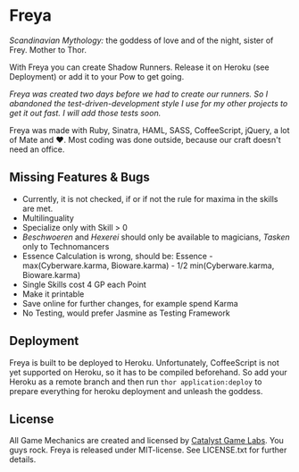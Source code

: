 Freya
=====

*Scandinavian Mythology:* the goddess of love and of the night, sister of Frey. Mother to Thor.

With Freya you can create Shadow Runners. Release it on Heroku (see Deployment) or add it to your Pow to get going.

*Freya was created two days before we had to create our runners. So I abandoned the test-driven-development style I use for my other projects to get it out fast. I will add those tests soon.*

Freya was made with Ruby, Sinatra, HAML, SASS, CoffeeScript, jQuery, a lot of Mate and &#x2764;. Most coding was done outside, because our craft doesn't need an office.

Missing Features & Bugs
-----------------------

* Currently, it is not checked, if or if not the rule for maxima in the skills are met.
* Multilinguality
* Specialize only with Skill > 0
* *Beschwoeren* and *Hexerei* should only be available to magicians, *Tasken* only to Technomancers
* Essence Calculation is wrong, should be: Essence - max(Cyberware.karma, Bioware.karma) - 1/2 min(Cyberware.karma, Bioware.karma)
* Single Skills cost 4 GP each Point
* Make it printable
* Save online for further changes, for example spend Karma
* No Testing, would prefer Jasmine as Testing Framework

Deployment
----------

Freya is built to be deployed to Heroku. Unfortunately, CoffeeScript is not yet supported on Heroku, so it has to be compiled beforehand. So add your Heroku as a remote branch and then run `thor application:deploy` to prepare everything for heroku deployment and unleash the goddess.

License
-------

All Game Mechanics are created and licensed by [Catalyst Game Labs](http://www.catalystgamelabs.com/). You guys rock. Freya is released under MIT-license. See LICENSE.txt for further details. 